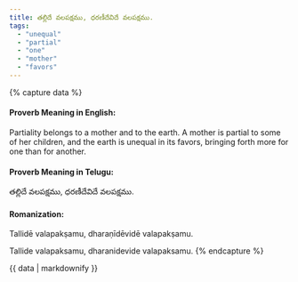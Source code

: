 ```yaml
---
title: తల్లిదే వలపక్షము, ధరణీదేవిదే వలపక్షము.
tags:
  - "unequal"
  - "partial"
  - "one"
  - "mother"
  - "favors"
---
```


{% capture data %}
#### Proverb Meaning in English:
Partiality belongs to a mother and to the earth.
A mother is partial to some of her children, and the earth is unequal in its favors, bringing forth more for one than for another.

#### Proverb Meaning in Telugu:
తల్లిదే వలపక్షము, ధరణీదేవిదే వలపక్షము.

#### Romanization:
Tallidē valapakṣamu, dharaṇīdēvidē valapakṣamu.

Tallide valapaksamu, dharanidevide valapaksamu.
{% endcapture %}

{{ data | markdownify }}

